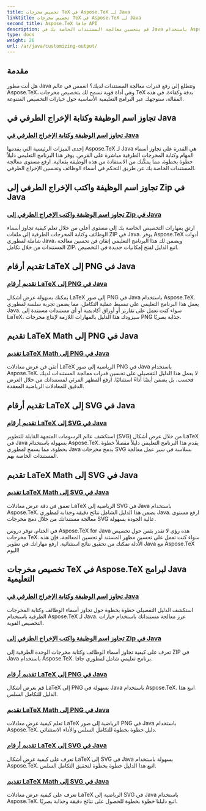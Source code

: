 ```yaml
---
title: تخصيص مخرجات TeX في Aspose.TeX لـ Java
linktitle: تخصيص مخرجات TeX في Aspose.TeX لـ Java
second_title: Aspose.TeX جافا API
description: قم بتحسين معالجة المستندات الخاصة بك في Java باستخدام Aspose.TeX. استكشف الأدلة حول تجاوز أسماء الوظائف، وكتابة المخرجات الطرفية، والعرض السلس لأشكال LaTeX والرياضيات إلى PNG/SVG.
type: docs
weight: 26
url: /ar/java/customizing-output/
---
```

## مقدمة

هل أنت مطور Java وتتطلع إلى رفع قدرات معالجة المستندات لديك؟ انغمس في عالم Aspose.TeX، وهي أداة قوية تسمح لك بتخصيص مخرجات TeX بدقة وكفاءة. في هذه المقالة، سنوجهك عبر البرامج التعليمية الأساسية حول خيارات التخصيص المتنوعة.

## تجاوز اسم الوظيفة وكتابة الإخراج الطرفي في Java

### [تجاوز اسم الوظيفة وكتابة الإخراج الطرفي في Java](./override-job-name-disk/)

إحدى الميزات الرئيسية التي يقدمها Aspose.TeX لـ Java هي القدرة على تجاوز أسماء المهام وكتابة المخرجات الطرفية مباشرة على القرص. يوفر هذا البرنامج التعليمي دليلاً خطوة بخطوة، مما يمكّنك من الاستفادة من هذه الوظيفة بفعالية. ارفع مستوى معالجة المستندات الخاصة بك عن طريق التحكم في أسماء الوظائف وتحسين الإخراج الطرفي.

## تجاوز اسم الوظيفة واكتب الإخراج الطرفي إلى Zip في Java

### [تجاوز اسم الوظيفة واكتب الإخراج الطرفي إلى Zip في Java](./override-job-name-zip/)

ارتقِ بمهارات التخصيص الخاصة بك إلى مستوى أعلى من خلال تعلم كيفية تجاوز أسماء الوظائف وكتابة المخرجات الطرفية إلى ملفات ZIP في Java. يوفر Aspose.TeX أدوات شاملة لمطوري Java، ويضمن لك هذا البرنامج التعليمي إتقان فن تحسين معالجة المستندات من خلال تكامل ZIP. اتبع الدليل لفتح إمكانيات جديدة في التخصيص.

## تقديم أرقام LaTeX إلى PNG في Java

### [تقديم أرقام LaTeX إلى PNG في Java](./render-lafigures-png/)

يمكنك بسهولة عرض أشكال LaTeX إلى صور PNG في Java باستخدام Aspose.TeX. يعمل هذا البرنامج التعليمي على تبسيط عملية التكامل، مما يضمن تجربة سلسة لمطوري Java. سواء كنت تعمل على تقارير أو أوراق أكاديمية أو أي مستندات مستندة إلى LaTeX، سيزودك هذا الدليل بالمهارات اللازمة لإنتاج مخرجات PNG جذابة بصريًا.

## تقديم LaTeX Math إلى PNG في Java

### [تقديم LaTeX Math إلى PNG في Java](./render-lamath-png/)

أتقن فن عرض معادلات LaTeX الرياضية إلى صور PNG في Java باستخدام Aspose.TeX. لا يعمل هذا الدليل التفصيلي على تحسين قدرات معالجة المستندات لديك فحسب، بل يضمن أيضًا أداءً استثنائيًا. ارفع المظهر المرئي لمستنداتك من خلال العرض الدقيق للمعادلات الرياضية المعقدة.

## تقديم أرقام LaTeX إلى SVG في Java

### [تقديم أرقام LaTeX إلى SVG في Java](./render-lafigures-svg/)

استكشف عالم الرسومات المتجهة القابلة للتطوير (SVG) من خلال عرض أشكال LaTeX في Java بسهولة باستخدام Aspose.TeX. يقدم هذا البرنامج التعليمي دليلاً مفصلاً خطوة بخطوة، مما يسمح لمطوري Java بدمج مخرجات SVG بسلاسة في سير عمل معالجة المستندات الخاصة بهم.

## تقديم LaTeX Math إلى SVG في Java

### [تقديم LaTeX Math إلى SVG في Java](./render-lamath-svg/)

تعمق في دقة عرض معادلات LaTeX الرياضية إلى SVG في Java باستخدام Aspose.TeX. يضمن هذا الدليل الشامل نتائج دقيقة وجذابة لمطوري Java. ارفع مستوى معالجة مستنداتك من خلال دمج مخرجات SVG عالية الجودة بسهولة.

في الختام، توفر دروس Aspose.TeX for Java هذه رؤى لا تقدر بثمن حول تخصيص مخرجات TeX. سواء كنت تعمل على تحسين مظهر المستند أو تحسين المعالجة، فإن هذه الأدلة تمكنك من تحقيق نتائج استثنائية. ارفع مهاراتك في تطوير Java مع Aspose.TeX اليوم!
## تخصيص مخرجات TeX في Aspose.TeX لبرامج Java التعليمية
### [تجاوز اسم الوظيفة وكتابة الإخراج الطرفي في Java](./override-job-name-disk/)
استكشف الدليل التفصيلي خطوة بخطوة حول تجاوز أسماء الوظائف وكتابة المخرجات الطرفية باستخدام Aspose.TeX لـ Java. عزز معالجة مستنداتك باستخدام خيارات التخصيص القوية.
### [تجاوز اسم الوظيفة واكتب الإخراج الطرفي إلى Zip في Java](./override-job-name-zip/)
تعرف على كيفية تجاوز أسماء الوظائف وكتابة مخرجات الوحدة الطرفية إلى ZIP في Java باستخدام Aspose.TeX. برنامج تعليمي شامل لمطوري جافا.
### [تقديم أرقام LaTeX إلى PNG في Java](./render-lafigures-png/)
قم بعرض أشكال LaTeX إلى PNG بسهولة في Java باستخدام Aspose.TeX. اتبع هذا الدليل للتكامل السلس.
### [تقديم LaTeX Math إلى PNG في Java](./render-lamath-png/)
تعلم كيفية عرض معادلات LaTeX الرياضية إلى صور PNG في Java باستخدام Aspose.TeX. دليل خطوة بخطوة للتكامل السلس والأداء الاستثنائي.
### [تقديم أرقام LaTeX إلى SVG في Java](./render-lafigures-svg/)
تعرف على كيفية عرض أشكال LaTeX إلى SVG في Java بسهولة باستخدام Aspose.TeX. اتبع هذا الدليل خطوة بخطوة لتحقيق التكامل السلس.
### [تقديم LaTeX Math إلى SVG في Java](./render-lamath-svg/)
تعرف على كيفية عرض معادلات LaTeX الرياضية إلى SVG في Java باستخدام Aspose.TeX. اتبع دليلنا خطوة بخطوة للحصول على نتائج دقيقة وجذابة بصريًا.